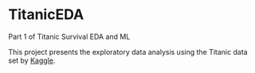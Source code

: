 # TitanicEDA

Part 1 of Titanic Survival EDA and ML

This project presents the exploratory data analysis using the Titanic data set by [Kaggle](https://www.kaggle.com/c/titanic).

